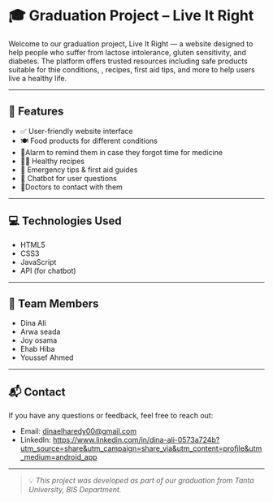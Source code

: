 # 🎓 Graduation Project – Live It Right

Welcome to our graduation project, Live It Right — a website designed to help people who suffer from lactose intolerance, gluten sensitivity, and diabetes. The platform offers trusted resources including safe products suitable for thie conditions, , recipes, first aid tips, and more to help users live a healthy life.

---

## 🌟 Features

- ✅ User-friendly website interface
- 🍽 Food products for different conditions
- 🚨Alarm to remind them in case they forgot time for medicine
- 🧑‍🍳 Healthy recipes
- 🚨 Emergency tips & first aid guides
- 💬 Chatbot for user questions
- 🧪Doctors to contact with them

---

## 💻 Technologies Used

- HTML5
- CSS3
- JavaScript
- API (for chatbot)

---

## 🧠 Team Members

- Dina Ali 
- Arwa seada 
- Joy osama 
- Ehab Hiba 
- Youssef Ahmed

---

## 📬 Contact

If you have any questions or feedback, feel free to reach out:

- Email: dinaelharedy00@gmail.com
- LinkedIn: https://www.linkedin.com/in/dina-ali-0573a724b?utm_source=share&utm_campaign=share_via&utm_content=profile&utm_medium=android_app

---

> 💡 *This project was developed as part of our graduation from Tanta University, BIS Department.*
